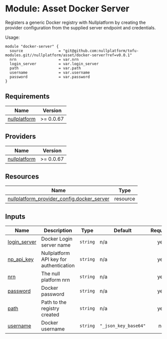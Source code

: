 # Module: Asset Docker Server

Registers a generic Docker registry with Nullplatform by creating the provider configuration from the supplied server endpoint and credentials.

Usage:


```
module "docker-server" {
  source                = "git@github.com:nullplatform/tofu-modules.git//nullplatform/asset/docker-server?ref=v0.0.1"
  nrn                   = var.nrn
  login_server          = var.login_server
  path                  = var.path
  username              = var.username
  password              = var.password
}
```

<!-- BEGIN_TF_DOCS -->
## Requirements

| Name | Version |
|------|---------|
| <a name="requirement_nullplatform"></a> [nullplatform](#requirement\_nullplatform) | >= 0.0.67 |

## Providers

| Name | Version |
|------|---------|
| <a name="provider_nullplatform"></a> [nullplatform](#provider\_nullplatform) | >= 0.0.67 |

## Resources

| Name | Type |
|------|------|
| [nullplatform_provider_config.docker_server](https://registry.terraform.io/providers/nullplatform/nullplatform/latest/docs/resources/provider_config) | resource |

## Inputs

| Name | Description | Type | Default | Required |
|------|-------------|------|---------|:--------:|
| <a name="input_login_server"></a> [login\_server](#input\_login\_server) | Docker Login server name | `string` | n/a | yes |
| <a name="input_np_api_key"></a> [np\_api\_key](#input\_np\_api\_key) | Nullplatform API key for authentication | `string` | n/a | yes |
| <a name="input_nrn"></a> [nrn](#input\_nrn) | The null platform nrn | `string` | n/a | yes |
| <a name="input_password"></a> [password](#input\_password) | Docker password | `string` | n/a | yes |
| <a name="input_path"></a> [path](#input\_path) | Path to the registry created | `string` | n/a | yes |
| <a name="input_username"></a> [username](#input\_username) | Docker username | `string` | `"_json_key_base64"` | no |
<!-- END_TF_DOCS -->
